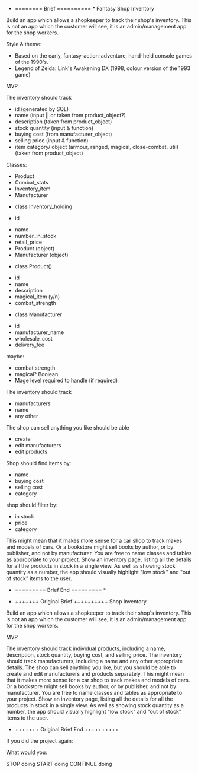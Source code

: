 * ======== Brief ========== *
Fantasy Shop Inventory

Build an app which allows a shopkeeper to track their shop's inventory. This is not an app which the customer will see, it is an admin/management app for the shop workers.

Style & theme: 
- Based on the early, fantasy-action-adventure, hand-held console games of the 1990's. 
 - Legend of Zelda: Link's Awakening DX (1998, colour version of the 1993 game)

MVP

The inventory should track
- id (generated by SQL)
- name (input || or taken from product_object?)
- description (taken from product_object)
- stock quantity (input & function)
- buying cost (from manufacturer_object)
- selling price (input & function)
- item category/ object (armour, ranged, magical, close-combat, util) (taken from product_object)

Classes:
- Product
- Combat_stats
- Inventory_item
- Manufacturer 

* class Inventory_holding
 - id
 <!-- name can be a plumped up version of the wholesellers name -->
 - name 
 - number_in_stock
 - retail_price
 - Product (object)
 - Manufacturer (object)

 * class Product()
 - id
 - name
 - description
 - magical_item (y/n)
 - combat_strength

 * class Manufacturer
 - id 
 - manufacturer_name
 - wholesale_cost
 - delivery_fee


maybe:
- combat strength
- magical? Boolean
- Mage level required to handle (if required)

The inventory should track
- manufacturers
- name 
- any other

The shop can sell anything you like
should be able
- create
- edit manufacturers
- edit products

Shop should find items by:
- name
- buying cost
- selling cost
- category

shop should filter by:
- in stock
- price
- category


This might mean that it makes more sense for a car shop to track makes and models of cars. Or a bookstore might sell books by author, or by publisher, and not by manufacturer. You are free to name classes and tables as appropriate to your project.
Show an inventory page, listing all the details for all the products in stock in a single view.
As well as showing stock quantity as a number, the app should visually highlight "low stock" and "out of stock" items to the user.

* ========= Brief End ========= *

* +++++++ Original Brief ++++++++++
Shop Inventory

Build an app which allows a shopkeeper to track their shop's inventory. This is not an app which the customer will see, it is an admin/management app for the shop workers.

MVP

The inventory should track individual products, including a name, description, stock quantity, buying cost, and selling price.
The inventory should track manufacturers, including a name and any other appropriate details.
The shop can sell anything you like, but you should be able to create and edit manufacturers and products separately.
This might mean that it makes more sense for a car shop to track makes and models of cars. Or a bookstore might sell books by author, or by publisher, and not by manufacturer. You are free to name classes and tables as appropriate to your project.
Show an inventory page, listing all the details for all the products in stock in a single view.
As well as showing stock quantity as a number, the app should visually highlight "low stock" and "out of stock" items to the user.

* +++++++ Original Brief End ++++++++++


If you did the project again: 

What would you:

STOP doing
START doing
CONTINUE doing 